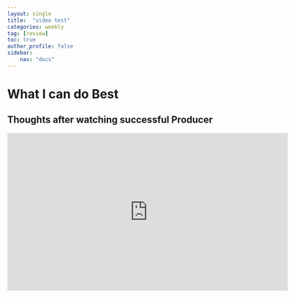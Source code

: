 ```yaml
---
layout: single
title:  "video test"
categories: weekly
tag: [review]
toc: true
author_profile: false
sidebar:
    nav: "docs"
---
```



# What I can do Best
## Thoughts after watching successful Producer

<iframe width="640" height="360" src="https://www.youtube.com/watch?v=opIq7Phao2U" frameborder="0" allowfullscreen></iframe>
